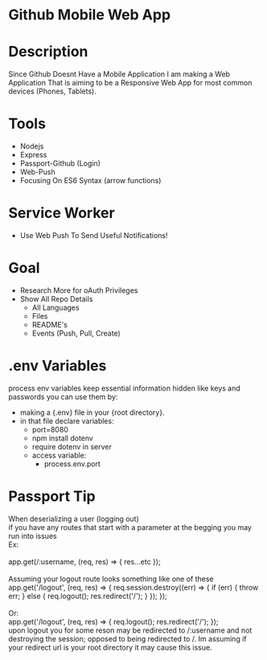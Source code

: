 # Github Mobile Web App


# Description 
Since Github Doesnt Have a Mobile Application I am making a
Web Application That is aiming to be a Responsive Web App for 
most common devices (Phones, Tablets).


# Tools 
- Nodejs
- Express
- Passport-Github (Login)
- Web-Push
- Focusing On ES6 Syntax (arrow functions)

# Service Worker
- Use Web Push To Send Useful Notifications!

# Goal
- Research More for oAuth Privileges
- Show All Repo Details
    - All Languages
    - Files
    - README's
    - Events (Push, Pull, Create)

# .env Variables
process env variables keep essential information hidden like keys and passwords
you can use them by:
- making a {.env} file in your {root directory}.
- in that file declare variables:
    - port=8080
    - npm install dotenv 
    - require dotenv in server
    - access variable:
        - process.env.port


# Passport Tip
When deserializing a user (logging out) <br />
if you have any routes that start with a parameter at the begging
you may run into issues<br />
Ex: <br />
<br />
app.get(/:username, (req, res) => {
    res...etc
}); 
<br />
<br />
Assuming your logout route looks something like one of these <br />
app.get('/logout', (req, res) => {
    req.session.destroy((err) => {
        if (err) {
            throw err;
        } else {
            req.logout();
            res.redirect('/');
        }
    });
});
<br />
<br />
Or: <br />
app.get('/logout', (req, res) => {
    req.logout();
    res.redirect('/');
});
<br />
upon logout you for some reson may be redirected to /:username and not destroying the session; opposed to being redirected to /. Im assuming if your redirect url is your root directory it may cause this issue.  